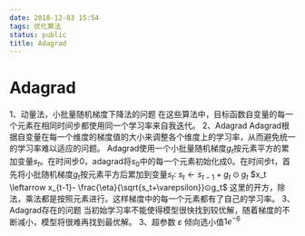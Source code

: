 ```yaml
---
date: 2018-12-03 15:54
tags: 优化算法
status: public
title: Adagrad
---
```


# Adagrad
1、动量法，小批量随机梯度下降法的问题
在这些算法中，目标函数自变量的每一个元素在相同时间步都使用同一个学习率来自我迭代。
2、Adagrad
Adagrad根据自变量在每一个维度的梯度值的大小来调整各个维度上的学习率，从而避免统一的学习率难以适应的问题。
Adagrad使用一个小批量随机梯度$g_t$按元素平方的累加变量$s_t$。在时间步0，adagrad将$s_0$中的每一个元素初始化成0。在时间步t，首先将小批随机梯度$g_t$按元素平方后累加到变量$s_t$:
$s_t \leftarrow s_{t-1}+g_t ⊙ g_t$
$x_t \leftarrow x_{t-1}- \frac{\eta}{\sqrt{s_t+\varepsilon}}⊙g_t$
这里的开方，除法，乘法都是按照元素进行。这样梯度中的每一个元素都有了自己的学习率。
3、Adagrad存在的问题
当初始学习率不能使得模型很快找到较优解，随着梯度的不断减小，模型将很难再找到最优解。
3、超参数
$\varepsilon$   倾向选小值$1e^{-6}$